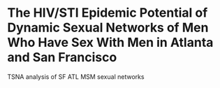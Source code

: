 # The HIV/STI Epidemic Potential of Dynamic Sexual Networks of Men Who Have Sex With Men in Atlanta and San Francisco
TSNA analysis of SF ATL MSM sexual networks

